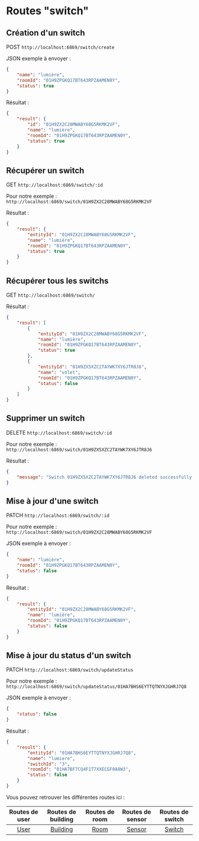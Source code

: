 # Routes "switch"

## Création d'un switch

POST ``http://localhost:6869/switch/create``

JSON exemple à envoyer :

```JSON
{
    "name": "lumière",
    "roomId": "01H9ZPGKQ17BT643RPZAAMEN0Y",
    "status": true
}
```

Résultat : 

```JSON
{
    "result": {
        "id": "01H9ZX2C28MWABY68G5RKMK2VF",
        "name": "lumière",
        "roomId": "01H9ZPGKQ17BT643RPZAAMEN0Y",
        "status": true
    }
}
```

## Récupérer un switch

GET ``http://localhost:6869/switch/:id``

Pour notre exemple : ``http://localhost:6869/switch/01H9ZX2C28MWABY68G5RKMK2VF``

Résultat : 

```JSON
{
    "result": {
        "entityId": "01H9ZX2C28MWABY68G5RKMK2VF",
        "name": "lumière",
        "roomId": "01H9ZPGKQ17BT643RPZAAMEN0Y",
        "status": true
    }
}
```

## Récupérer tous les switchs

GET ``http://localhost:6869/switch/``

Résultat : 

```JSON
{
    "result": [
        {
            "entityId": "01H9ZX2C28MWABY68G5RKMK2VF",
            "name": "lumière",
            "roomId": "01H9ZPGKQ17BT643RPZAAMEN0Y",
            "status": true
        },
        {
            "entityId": "01H9ZX5XZC2TAYWK7XY6JTR8J6",
            "name": "volet",
            "roomId": "01H9ZPGKQ17BT643RPZAAMEN0Y",
            "status": false
        }
    ]
}
```

## Supprimer un switch

DELETE ``http://localhost:6869/switch/:id``

Pour notre exemple : ``http://localhost:6869/switch/01H9ZX5XZC2TAYWK7XY6JTR8J6``

Résultat : 

```JSON
{
    "message": "Switch 01H9ZX5XZC2TAYWK7XY6JTR8J6 deleted successfully."
}
```

## Mise à jour d'une switch

PATCH ``http://localhost:6869/switch/:id``

Pour notre exemple : ``http://localhost:6869/switch/01H9ZX2C28MWABY68G5RKMK2VF``

JSON exemple à envoyer : 

```JSON
{
    "name": "lumière",
    "roomId": "01H9ZPGKQ17BT643RPZAAMEN0Y",
    "status": false
}
```

Résultat : 

```JSON
{
    "result": {
        "entityId": "01H9ZX2C28MWABY68G5RKMK2VF",
        "name": "lumière",
        "roomId": "01H9ZPGKQ17BT643RPZAAMEN0Y",
        "status": false
    }
}
```

## Mise à jour du status d'un switch

PATCH ``http://localhost:6869/switch/updateStatus``

Pour notre exemple : ``http://localhost:6869/switch/updateStatus/01HA7BHS6EYTTQTNYXJGHRJ7Q8``

JSON exemple à envoyer : 

```JSON
{
    "status": false
}
```

Résultat : 

```JSON
{
    "result": {
        "entityId": "01HA7BHS6EYTTQTNYXJGHRJ7Q8",
        "name": "lumiere",
        "switchId": "3",
        "roomId": "01HA7BF7CQ4F1T7XXECGF0A8W3",
        "status": false
    }
}
```

Vous pouvez retrouver les différentes routes ici :

| Routes de user | Routes de building | Routes de room | Routes de sensor | Routes de switch |
| :---:| :---:    | :---:| :---:  | :---:  |
| [User](../user/README.md) | [Building](../building/README.md) | [Room](../room/README.md) | [Sensor](../sensor/README.md) | [Switch](../switch/README.md) |